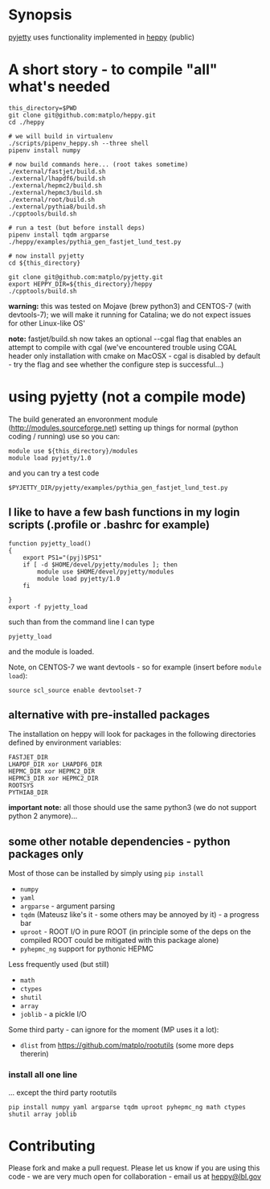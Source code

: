 # Synopsis

[pyjetty](https://github.com/matplo/pyjetty) uses functionality implemented in [heppy](https://github.com/matplo/heppy) (public)

# A short story - to compile "all" what's needed

```
this_directory=$PWD
git clone git@github.com:matplo/heppy.git
cd ./heppy

# we will build in virtualenv
./scripts/pipenv_heppy.sh --three shell
pipenv install numpy

# now build commands here... (root takes sometime)
./external/fastjet/build.sh
./external/lhapdf6/build.sh
./external/hepmc2/build.sh
./external/hepmc3/build.sh
./external/root/build.sh
./external/pythia8/build.sh
./cpptools/build.sh

# run a test (but before install deps)
pipenv install tqdm argparse 
./heppy/examples/pythia_gen_fastjet_lund_test.py

# now install pyjetty
cd ${this_directory}

git clone git@github.com:matplo/pyjetty.git
export HEPPY_DIR=${this_directory}/heppy
./cpptools/build.sh
```

**warning:** this was tested on Mojave (brew python3) and CENTOS-7 (with devtools-7); we will make it running for Catalina; we do not expect issues for other Linux-like OS'

**note:** fastjet/build.sh now takes an optional --cgal flag that enables an attempt to compile with cgal (we've encountered trouble using CGAL header only installation with cmake on MacOSX - cgal is disabled by default - try the flag and see whether the configure step is successful...)

# using pyjetty (not a compile mode)

The build generated an envoronment module (http://modules.sourceforge.net) setting up things for normal (python coding / running) use so you can:

```
module use ${this_directory}/modules
module load pyjetty/1.0
```

and you can try a test code

```
$PYJETTY_DIR/pyjetty/examples/pythia_gen_fastjet_lund_test.py
```

## I like to have a few bash functions in my login scripts (.profile or .bashrc for example)

```
function pyjetty_load()
{
    export PS1="(pyj)$PS1"
    if [ -d $HOME/devel/pyjetty/modules ]; then
        module use $HOME/devel/pyjetty/modules
        module load pyjetty/1.0
    fi

}
export -f pyjetty_load
```

such than from the command line I can type

```
pyjetty_load
```

and the module is loaded.

Note, on CENTOS-7 we want devtools - so for example (insert before `module load`):

```
source scl_source enable devtoolset-7
```

## alternative with pre-installed packages

The installation on heppy will look for packages in the following directories defined by environment variables:
```
FASTJET_DIR
LHAPDF_DIR xor LHAPDF6_DIR
HEPMC_DIR xor HEPMC2_DIR
HEPMC3_DIR xor HEPMC2_DIR
ROOTSYS
PYTHIA8_DIR
```

**important note:** all those should use the same python3 (we do not support python 2 anymore)... 

## some other notable dependencies - python packages only

Most of those can be installed by simply using `pip install`
- `numpy`
- `yaml`
- `argparse` - argument parsing
- `tqdm` (Mateusz like's it - some others may be annoyed by it) - a progress bar
- `uproot` - ROOT I/O in pure ROOT (in principle some of the deps on the compiled ROOT could be mitigated with this package alone)
- `pyhepmc_ng` support for pythonic HEPMC

Less frequently used (but still)
- `math`
- `ctypes`
- `shutil`
- `array`
- `joblib` - a pickle I/O

Some third party - can ignore for the moment (MP uses it a lot):
- `dlist` from https://github.com/matplo/rootutils (some more deps thererin)

### install all one line

... except the third party rootutils

```
pip install numpy yaml argparse tqdm uproot pyhepmc_ng math ctypes shutil array joblib
```

# Contributing

Please fork and make a pull request.
Please let us know if you are using this code - we are very much open for collaboration - email us at heppy@lbl.gov
